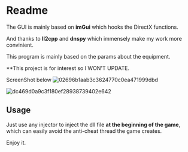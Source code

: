# Readme
The GUI is mainly based on **imGui** which hooks the DirectX functions. 

And thanks to **Il2cpp** and **dnspy** which immensely make my work more convinient.

This program is mainly based on the params about the equipment.

**This project is for interest so I WON'T UPDATE.

ScreenShot below
![02696b1aab3c3624770c0ea471999dbd](https://github.com/user-attachments/assets/a2809c2e-10b5-4bde-8289-4ba20a8b2711)

![dc469d0a9c3f180ef28938739402e642](https://github.com/user-attachments/assets/efc061fa-9a04-48be-91b1-c6ccadf2429d)

## Usage
Just use any injector to inject the dll file **at the beginning of the game**, which can easily avoid the anti-cheat thread the game creates.

Enjoy it.

